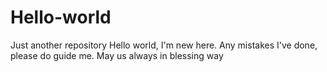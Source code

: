 # Hello-world
Just another repository
Hello world, I'm new here. Any mistakes I've done, please do guide me. 
May us always in blessing way
